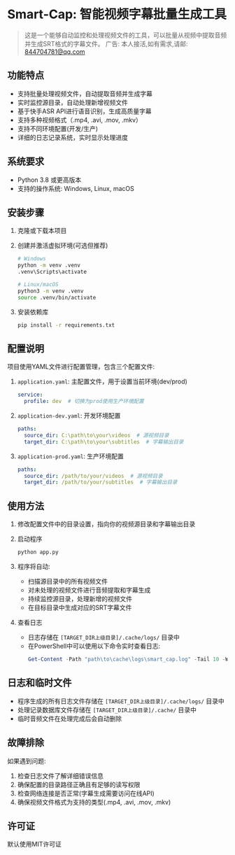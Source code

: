 # Smart-Cap: 智能视频字幕批量生成工具

> 这是一个能够自动监控和处理视频文件的工具，可以批量从视频中提取音频并生成SRT格式的字幕文件。
> 广告: 本人接活,如有需求,请邮: 844704781@qq.com

## 功能特点

- 支持批量处理视频文件，自动提取音频并生成字幕
- 实时监控源目录，自动处理新增视频文件
- 基于快手ASR API进行语音识别，生成高质量字幕
- 支持多种视频格式（.mp4, .avi, .mov, .mkv）
- 支持不同环境配置(开发/生产)
- 详细的日志记录系统，实时显示处理进度

## 系统要求

- Python 3.8 或更高版本
- 支持的操作系统: Windows, Linux, macOS

## 安装步骤

1. 克隆或下载本项目

2. 创建并激活虚拟环境(可选但推荐)
   ```bash
   # Windows
   python -m venv .venv
   .venv\Scripts\activate
   
   # Linux/macOS
   python3 -m venv .venv
   source .venv/bin/activate
   ```

3. 安装依赖库
   ```bash
   pip install -r requirements.txt
   ```

## 配置说明

项目使用YAML文件进行配置管理，包含三个配置文件:

1. `application.yaml`: 主配置文件，用于设置当前环境(dev/prod)
   ```yaml
   service:
     profile: dev  # 切换为prod使用生产环境配置
   ```

2. `application-dev.yaml`: 开发环境配置
   ```yaml
   paths:
     source_dir: C:\path\to\your\videos  # 源视频目录
     target_dir: C:\path\to\your\subtitles  # 字幕输出目录
   ```

3. `application-prod.yaml`: 生产环境配置
   ```yaml
   paths:
     source_dir: /path/to/your/videos  # 源视频目录
     target_dir: /path/to/your/subtitles  # 字幕输出目录
   ```

## 使用方法

1. 修改配置文件中的目录设置，指向你的视频源目录和字幕输出目录

2. 启动程序
   ```bash
   python app.py
   ```

3. 程序将自动:
   - 扫描源目录中的所有视频文件
   - 对未处理的视频文件进行音频提取和字幕生成
   - 持续监控源目录，处理新增的视频文件
   - 在目标目录中生成对应的SRT字幕文件

4. 查看日志
   - 日志存储在 `[TARGET_DIR上级目录]/.cache/logs/` 目录中
   - 在PowerShell中可以使用以下命令实时查看日志:
     ```powershell
     Get-Content -Path "path\to\cache\logs\smart_cap.log" -Tail 10 -Wait -Encoding utf8
     ```

## 日志和临时文件

- 程序生成的所有日志文件存储在 `[TARGET_DIR上级目录]/.cache/logs/` 目录中
- 处理记录数据库文件存储在 `[TARGET_DIR上级目录]/.cache/` 目录中
- 临时音频文件在处理完成后会自动删除

## 故障排除

如果遇到问题:

1. 检查日志文件了解详细错误信息
2. 确保配置的目录路径正确且有足够的读写权限
3. 检查网络连接是否正常(字幕生成需要访问在线API)
4. 确保视频文件格式为支持的类型(.mp4, .avi, .mov, .mkv)

## 许可证

默认使用MIT许可证
